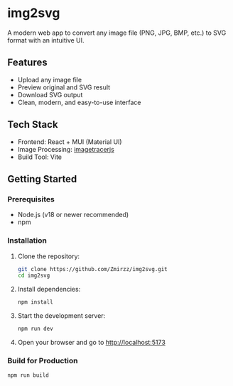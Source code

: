 # img2svg

A modern web app to convert any image file (PNG, JPG, BMP, etc.) to SVG format with an intuitive UI.

## Features
- Upload any image file
- Preview original and SVG result
- Download SVG output
- Clean, modern, and easy-to-use interface

## Tech Stack
- Frontend: React + MUI (Material UI)
- Image Processing: [imagetracerjs](https://github.com/jankovicsandras/imagetracerjs)
- Build Tool: Vite

## Getting Started

### Prerequisites
- Node.js (v18 or newer recommended)
- npm

### Installation

1. Clone the repository:
    ```bash
    git clone https://github.com/Zmirzz/img2svg.git
    cd img2svg
    ```

2. Install dependencies:
    ```bash
    npm install
    ```

3. Start the development server:
    ```bash
    npm run dev
    ```

4. Open your browser and go to [http://localhost:5173](http://localhost:5173)

### Build for Production

```bash
npm run build
```
